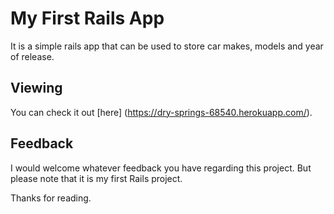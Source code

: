 # My First Rails App

It is a simple rails app that can be used to store car makes, models and year of release.

## Viewing

You can check it out [here] (https://dry-springs-68540.herokuapp.com/). 

## Feedback

I would welcome whatever feedback you have regarding this project. But please note that it is my first Rails project.

Thanks for reading.
